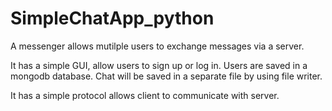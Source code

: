 # SimpleChatApp_python
A messenger allows mutilple users to exchange messages via a server.

It has a simple GUI, allow users to sign up or log in. Users are saved in a mongodb database. Chat will be saved in a separate file by using file writer.

It has a simple protocol allows client to communicate with server.

